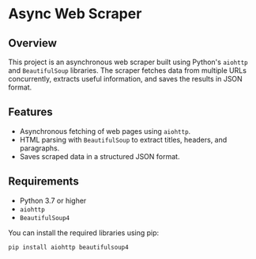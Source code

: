 # Async Web Scraper

## Overview

This project is an asynchronous web scraper built using Python's `aiohttp` and `BeautifulSoup` libraries. The scraper fetches data from multiple URLs concurrently, extracts useful information, and saves the results in JSON format.

## Features

- Asynchronous fetching of web pages using `aiohttp`.
- HTML parsing with `BeautifulSoup` to extract titles, headers, and paragraphs.
- Saves scraped data in a structured JSON format.

## Requirements

- Python 3.7 or higher
- `aiohttp`
- `BeautifulSoup4`

You can install the required libraries using pip:

```bash
pip install aiohttp beautifulsoup4
